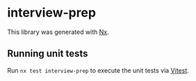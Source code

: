 # interview-prep

This library was generated with [Nx](https://nx.dev).

## Running unit tests

Run `nx test interview-prep` to execute the unit tests via [Vitest](https://vitest.dev/).
